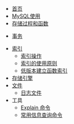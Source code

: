 <!--
 * @Github       : https://github.com/superzhc/BigData-A-Question
 * @Author       : SUPERZHC
 * @CreateDate   : 2020-08-19 22:43:40
 * @LastEditTime : 2020-12-17 18:07:15
 * @Copyright 2020 SUPERZHC
-->
- [首页](数据库/README.md)
- [MySQL使用](数据库/MySQL使用.md)
- [存储过程和函数](数据库/SQL编程/存储过程和函数/README.md)
<!-- - [查询语句的执行过程](数据库/查询语句的执行过程.md) -->
- [事务](数据库/事务.md)
<!-- - [多版本并发控制(MVCC)](数据库/多版本并发控制(MVCC).md) -->
<!-- - [MySQL 的锁](数据库/MySQL的锁.md) -->
- [索引](数据库/索引/README.md)
  - [索引操作](数据库/索引/索引操作.md)
  - [索引的使用原则](数据库/索引/索引的优化原则.md)
  - [低版本建立函数索引](数据库/索引/低版本建立函数索引.md)
- [存储引擎](数据库/存储引擎.md)
  <!-- - [InnoDB体系架构](数据库/InnoDB体系架构.md) -->
  <!-- - [InnoDB逻辑存储结构](数据库/InnoDB逻辑存储结构.md) -->
- [文件](数据库/文件/README.md)
  <!-- - [InnoDB存储引擎文件](数据库/文件/InnoDB存储引擎文件.md)-->
  - [日志文件](数据库/文件/日志文件.md) 
- 工具
  - [Explain 命令](数据库/Explain命令.md)
  - [常用信息查询命令](数据库/SQL编程/常用信息查询命令.md)

